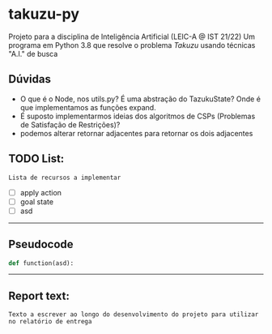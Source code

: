 # takuzu-py

Projeto para a disciplina de Inteligência Artificial (LEIC-A @ IST 21/22)
Um programa em Python 3.8 que resolve o problema _Takuzu_ usando técnicas "A.I." de busca

## Dúvidas

- O que é o Node, nos utils.py? É uma abstração do TazukuState? Onde é que implementamos as funções expand.
- É suposto implementarmos ideias dos algoritmos de CSPs (Problemas de Satisfação de Restrições)?
- podemos alterar retornar adjacentes para retornar os dois adjacentes

## TODO List:

    Lista de recursos a implementar

- [ ] apply action
- [ ] goal state
- [ ] asd

---

## Pseudocode

```python
def function(asd):
```

---

## Report text:

    Texto a escrever ao longo do desenvolvimento do projeto para utilizar no relatório de entrega
